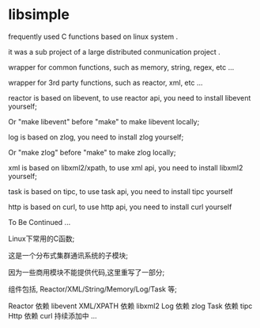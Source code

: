 # libsimple
frequently used C functions based on linux system .

it was a sub project of a large distributed conmunication project .

wrapper for common functions, such as memory, string, regex, etc ...

wrapper for 3rd party functions, such as reactor, xml, etc ...

reactor is based on libevent, to use reactor api, you need to install libevent yourself;

Or "make libevent" before "make" to make libevent locally;

log is based on zlog, you need to install zlog yourself;

Or "make zlog" before "make" to make zlog locally;

xml is based on libxml2/xpath, to use xml api, you need to install libxml2 yourself;

task is based on tipc, to use task api, you need to install tipc yourself

http is based on curl, to use http api, you need to install curl yourself

To Be Continued ...

Linux下常用的C函数;

这是一个分布式集群通讯系统的子模块;

因为一些商用模块不能提供代码,这里重写了一部分;

组件包括, Reactor/XML/String/Memory/Log/Task 等;

Reactor 依赖 libevent
XML/XPATH 依赖 libxml2
Log 依赖 zlog
Task 依赖 tipc
Http 依赖 curl
持续添加中 ...
